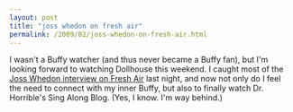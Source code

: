 ```yaml
---
layout: post
title: "joss whedon on fresh air"
permalink: /2009/02/joss-whedon-on-fresh-air.html
---
```


I wasn't a Buffy watcher (and thus never became a Buffy fan), but I'm looking forward to watching Dollhouse this weekend. I caught most of the [Joss Whedon interview on Fresh Air](http://www.npr.org/templates/story/story.php?storyId=100601869) last night, and now not only do I feel the need to connect with my inner Buffy, but also to finally watch Dr. Horrible's Sing Along Blog. (Yes, I know. I'm way behind.)